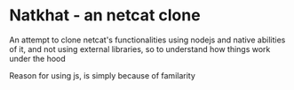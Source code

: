 
# Natkhat - an netcat clone

An attempt to clone netcat's functionalities using nodejs and native abilities of it, and not using external libraries, so to understand how things work under the hood

Reason for using js, is simply because of familarity

